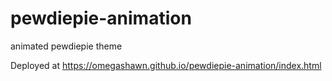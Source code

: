# pewdiepie-animation
animated pewdiepie theme

Deployed at https://omegashawn.github.io/pewdiepie-animation/index.html
